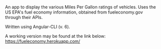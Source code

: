 An app to display the various Miles Per Gallon ratings of vehicles. Uses the US EPA's fuel economy information, obtained from fueleconomy.gov through their APIs.

Written using Angular-CLI (v. 6).

A working version may be found at the link below:
https://fueleconomy.herokuapp.com/
